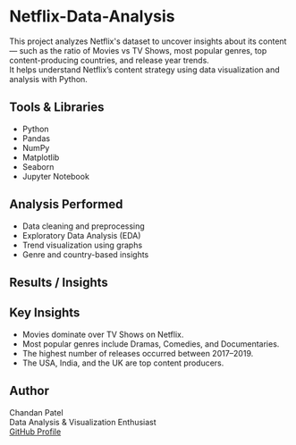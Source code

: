 # Netflix-Data-Analysis

This project analyzes Netflix's dataset to uncover insights about its content — such as the ratio of Movies vs TV Shows, most popular genres, top content-producing countries, and release year trends.  
It helps understand Netflix’s content strategy using data visualization and analysis with Python.

## Tools & Libraries
- Python
- Pandas
- NumPy
- Matplotlib
- Seaborn
- Jupyter Notebook

## Analysis Performed
- Data cleaning and preprocessing
- Exploratory Data Analysis (EDA)
- Trend visualization using graphs
- Genre and country-based insights



## Results / Insights

## Key Insights
- Movies dominate over TV Shows on Netflix.
- Most popular genres include Dramas, Comedies, and Documentaries.
- The highest number of releases occurred between 2017–2019.
- The USA, India, and the UK are top content producers.

## Author
Chandan Patel  
Data Analysis & Visualization Enthusiast  
[GitHub Profile](https://github.com/chandanbond)


